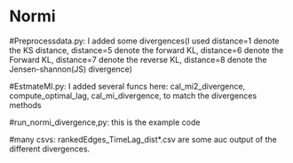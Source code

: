 # Normi
#Preprocessdata.py: 
I added some divergences(I used distance=1 denote the KS distance, distance=5 denote the forward KL, distance=6 denote the Forward KL, distance=7 denote the reverse KL, distance=8 denote the Jensen-shannon(JS) divergence)

#EstmateMI.py: 
I added several funcs here: cal_mi2_divergence, compute_optimal_lag, cal_mi_divergence, to match the divergences methods

#run_normi_divergence,py: 
this is the example code 

#many csvs: 
rankedEdges_TimeLag_dist*.csv are some auc output of the different divergences. 



